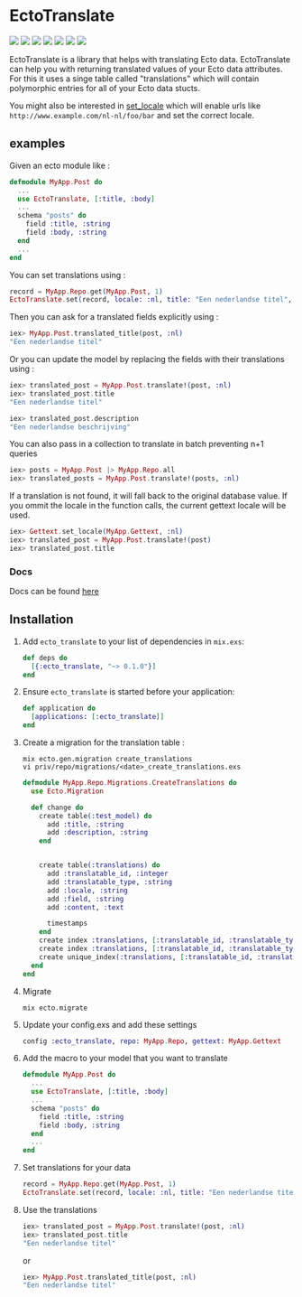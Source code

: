 # EctoTranslate
![](https://img.shields.io/hexpm/v/ecto_translate.svg) ![](https://img.shields.io/hexpm/dt/ecto_translate.svg) ![](https://img.shields.io/hexpm/dw/ecto_translate.svg) ![](https://img.shields.io/coveralls/smeevil/ecto_translate.svg) ![](https://img.shields.io/github/issues/smeevil/ecto_translate.svg) ![](https://img.shields.io/github/issues-pr/smeevil/ecto_translate.svg) ![](https://semaphoreci.com/api/v1/smeevil/ecto_translate/branches/master/shields_badge.svg)

EctoTranslate is a library that helps with translating Ecto data. EctoTranslate can help you with returning translated values of your Ecto data attributes. For this it uses a singe table called "translations" which will contain polymorphic entries for all of your Ecto data stucts.

You might also be interested in [set_locale](https://github.com/smeevil/set_locale) which will enable urls like ```http://www.example.com/nl-nl/foo/bar``` and set the correct locale.

## examples

Given an ecto module like :
```elixir
defmodule MyApp.Post do
  ...
  use EctoTranslate, [:title, :body]
  ...
  schema "posts" do
    field :title, :string
    field :body, :string
  end
  ...
end
```

You can set translations using :
```elixir
record = MyApp.Repo.get(MyApp.Post, 1)
EctoTranslate.set(record, locale: :nl, title: "Een nederlandse titel",  description: "Een nederlandse beschrijving"]
```

Then you can ask for a translated fields explicitly using :

```elixir
iex> MyApp.Post.translated_title(post, :nl)
"Een nederlandse titel"
```

Or you can update the model by replacing the fields with their translations using :

```elixir
iex> translated_post = MyApp.Post.translate!(post, :nl)
iex> translated_post.title
"Een nederlandse titel"

iex> translated_post.description
"Een nederlandse beschrijving"
```

You can also pass in a collection to translate in batch preventing n+1 queries
```elixir
iex> posts = MyApp.Post |> MyApp.Repo.all
iex> translated_posts = MyApp.Post.translate!(posts, :nl)
```

If a translation is not found, it will fall back to the original database value.
If you ommit the locale in the function calls, the current gettext locale will be used.

```elixir
iex> Gettext.set_locale(MyApp.Gettext, :nl)
iex> translated_post = MyApp.Post.translate!(post)
iex> translated_post.title
```
### Docs
Docs can be found [here](https://smeevil.github.io/ecto_translate/EctoTranslate.html)

## Installation

1. Add `ecto_translate` to your list of dependencies in `mix.exs`:

    ```elixir
    def deps do
      [{:ecto_translate, "~> 0.1.0"}]
    end
    ```

1. Ensure `ecto_translate` is started before your application:

    ```elixir
    def application do
      [applications: [:ecto_translate]]
    end
    ```

1. Create a migration for the translation table :

    ```shell
    mix ecto.gen.migration create_translations
    vi priv/repo/migrations/<date>_create_translations.exs
    ```

    ```elixir
    defmodule MyApp.Repo.Migrations.CreateTranslations do
      use Ecto.Migration

      def change do
        create table(:test_model) do
          add :title, :string
          add :description, :string
        end


        create table(:translations) do
          add :translatable_id, :integer
          add :translatable_type, :string
          add :locale, :string
          add :field, :string
          add :content, :text

          timestamps
        end
        create index :translations, [:translatable_id, :translatable_type]
        create index :translations, [:translatable_id, :translatable_type, :locale]
        create unique_index(:translations, [:translatable_id, :translatable_type, :locale, :field])
      end
    end
    ```

1. Migrate
    ```shell
    mix ecto.migrate
    ```
1. Update your config.exs and add these settings

    ```elixir
    config :ecto_translate, repo: MyApp.Repo, gettext: MyApp.Gettext
    ```

1. Add the macro to your model that you want to translate
    ```elixir
    defmodule MyApp.Post do
      ...
      use EctoTranslate, [:title, :body]
      ...
      schema "posts" do
        field :title, :string
        field :body, :string
      end
      ...
    end
    ```

1. Set translations for your data

    ```elixir
    record = MyApp.Repo.get(MyApp.Post, 1)
    EctoTranslate.set(record, locale: :nl, title: "Een nederlandse titel",  description: "Een nederlandse beschrijving"]
    ```

1. Use the translations


    ```elixir
    iex> translated_post = MyApp.Post.translate!(post, :nl)
    iex> translated_post.title
    "Een nederlandse titel"
    ```
    or

    ```elixir
    iex> MyApp.Post.translated_title(post, :nl)
    "Een nederlandse titel"
    ```
